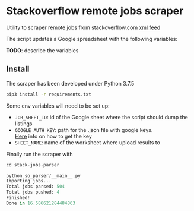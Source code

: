 # Stackoverflow remote jobs scraper

Utility to scraper remote jobs from stackoverflow.com [xml feed](""https://stackoverflowz.com/jobs/feed?"")

The script updates a Google spreadsheet with the following variables:

**TODO**: describe the variables

## Install

The scraper has been developed under Python 3.7.5
```sh
pip3 install -r requirements.txt
```

Some env variables will need to be set up:

* `JOB_SHEET_ID`: id of the Google sheet where the script should dump the listings
* `GOOGLE_AUTH_KEY`: path for the .json file with google keys.  
[Here](https://www.twilio.com/blog/2017/02/an-easy-way-to-read-and-write-to-a-google-spreadsheet-in-python.html)
 info on how to get the key
* `SHEET_NAME`: name of the worksheet where upload results to

Finally run the scraper with
```python
cd stack-jobs-parser

python so_parser/__main__.py
Importing jobs...
Total jobs parsed: 504
Total jobs pushed: 4
Finished!
Done in 16.586621284484863
```